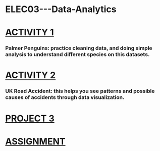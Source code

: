 # ELEC03---Data-Analytics

<h1><a href="https://github.com/CheloMacatangay/ELEC03---Data-Analytics/blob/main/Activity1/Activity.ipynb" target="_blank">ACTIVITY 1</a></h1>
<h3>Palmer Penguins:  practice cleaning data, and doing simple analysis to understand different species on this datasets.</h3>


<h1><a href="https://github.com/CheloMacatangay/ELEC03---Data-Analytics/blob/main/Activity2/Activity2.ipynb" target="_blank">ACTIVITY 2</a></h1>
<h3>UK Road Accident: this helps you see patterns and possible causes of accidents through data visualization.</h3>

 
<h1><a href="https://github.com/CheloMacatangay/ELEC03---Data-Analytics/blob/main/project3/PROJECT3_PH_DENGUE_ANALYSIS_.ipynb">PROJECT 3</a></h1>

<h1><a href=https://github.com/CheloMacatangay/ELEC03---Data-Analytics/blob/main/Assignment/Macatangay_Chelo_SalaryPrediction.ipynb">ASSIGNMENT</a>
</h1>


